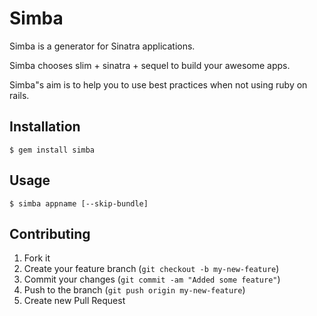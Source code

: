 # Simba

Simba is a generator for Sinatra applications.

Simba chooses slim + sinatra + sequel to build your awesome apps.

Simba"s aim is to help you to use best practices when not using ruby on rails.

## Installation

    $ gem install simba

## Usage

    $ simba appname [--skip-bundle]

## Contributing

1. Fork it
2. Create your feature branch (`git checkout -b my-new-feature`)
3. Commit your changes (`git commit -am "Added some feature"`)
4. Push to the branch (`git push origin my-new-feature`)
5. Create new Pull Request
